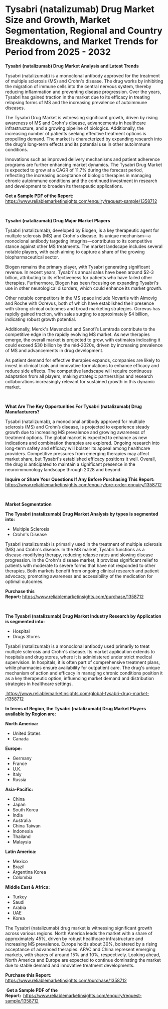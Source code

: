 <p><h1>Tysabri (natalizumab) Drug Market Size and Growth, Market Segmentation, Regional and Country Breakdowns, and Market Trends for Period from 2025 -  2032</h1></p><p><strong>Tysabri (natalizumab) Drug Market Analysis and Latest Trends</strong></p>
<p><p>Tysabri (natalizumab) is a monoclonal antibody approved for the treatment of multiple sclerosis (MS) and Crohn's disease. The drug works by inhibiting the migration of immune cells into the central nervous system, thereby reducing inflammation and preventing disease progression. Over the years, Tysabri has gained traction in the market due to its efficacy in treating relapsing forms of MS and the increasing prevalence of autoimmune diseases.</p><p>The Tysabri Drug Market is witnessing significant growth, driven by rising awareness of MS and Crohn's disease, advancements in healthcare infrastructure, and a growing pipeline of biologics. Additionally, the increasing number of patients seeking effective treatment options is propelling demand. The market is characterized by expanding research into the drug's long-term effects and its potential use in other autoimmune conditions.</p><p>Innovations such as improved delivery mechanisms and patient adherence programs are further enhancing market dynamics. The Tysabri Drug Market is expected to grow at a CAGR of 11.7% during the forecast period, reflecting the increasing acceptance of biologic therapies in managing chronic autoimmune conditions and the continued investment in research and development to broaden its therapeutic applications.</p></p>
<p><strong>Get a Sample PDF of the Report:&nbsp;</strong> <a href="https://www.reliablemarketinsights.com/enquiry/request-sample/1358712?utm_campaign=3053&utm_medium=2&utm_source=Github&utm_content=ia&utm_term=19042025&utm_id=tysabri-natalizumab-drug">https://www.reliablemarketinsights.com/enquiry/request-sample/1358712</a></p>
<p>&nbsp;</p>
<p><strong>Tysabri (natalizumab) Drug Major Market Players</strong></p>
<p><p>Tysabri (natalizumab), developed by Biogen, is a key therapeutic agent for multiple sclerosis (MS) and Crohn's disease. Its unique mechanism—a monoclonal antibody targeting integrins—contributes to its competitive stance against other MS treatments. The market landscape includes several notable players, with each aiming to capture a share of the growing biopharmaceutical sector.</p><p>Biogen remains the primary player, with Tysabri generating significant revenue. In recent years, Tysabri's annual sales have been around $2-3 billion, attributing to its effectiveness for patients who have failed other therapies. Furthermore, Biogen has been focusing on expanding Tysabri's use in other neurological disorders, which could enhance its market growth.</p><p>Other notable competitors in the MS space include Novartis with Aimovig and Roche with Ocrevus, both of which have established their presence with strong clinical outcomes and broad marketing strategies. Ocrevus has rapidly gained traction, with sales surging to approximately $4 billion, indicating robust growth potential.</p><p>Additionally, Merck's Mavenclad and Sanofi’s Lemtrada contribute to the competitive edge in the rapidly evolving MS market. As new therapies emerge, the overall market is projected to grow, with estimates indicating it could exceed $30 billion by the mid-2020s, driven by increasing prevalence of MS and advancements in drug development.</p><p>As patient demand for effective therapies expands, companies are likely to invest in clinical trials and innovative formulations to enhance efficacy and reduce side effects. The competitive landscape will require continuous adaptation from all players, making strategic partnerships and research collaborations increasingly relevant for sustained growth in this dynamic market.</p></p>
<p>&nbsp;</p>
<p><strong>What Are The Key Opportunities For Tysabri (natalizumab) Drug Manufacturers?</strong></p>
<p><p>Tysabri (natalizumab), a monoclonal antibody approved for multiple sclerosis (MS) and Crohn’s disease, is projected to experience steady growth due to increasing MS prevalence and growing awareness of treatment options. The global market is expected to enhance as new indications and combination therapies are explored. Ongoing research into long-term safety and efficacy will bolster its appeal among healthcare providers. Competitive pressures from emerging therapies may affect market share, but Tysabri's established efficacy positions it well. Overall, the drug is anticipated to maintain a significant presence in the neuroimmunology landscape through 2028 and beyond.</p></p>
<p><strong>Inquire or Share Your Questions If Any Before Purchasing This Report:</strong> <a href="https://www.reliablemarketinsights.com/enquiry/pre-order-enquiry/1358712?utm_campaign=3053&utm_medium=2&utm_source=Github&utm_content=ia&utm_term=19042025&utm_id=tysabri-natalizumab-drug">https://www.reliablemarketinsights.com/enquiry/pre-order-enquiry/1358712</a></p>
<p>&nbsp;</p>
<p><strong>Market Segmentation</strong></p>
<p><strong>The Tysabri (natalizumab) Drug Market Analysis by types is segmented into:</strong></p>
<p><ul><li>Multiple Sclerosis</li><li>Crohn's Disease</li></ul></p>
<p><p>Tysabri (natalizumab) is primarily used in the treatment of multiple sclerosis (MS) and Crohn's disease. In the MS market, Tysabri functions as a disease-modifying therapy, reducing relapse rates and slowing disease progression. In the Crohn's disease market, it provides significant relief to patients with moderate to severe forms that have not responded to other therapies. Both markets benefit from ongoing clinical research and patient advocacy, promoting awareness and accessibility of the medication for optimal outcomes.</p></p>
<p><strong>Purchase this Report:&nbsp;</strong><a href="https://www.reliablemarketinsights.com/purchase/1358712?utm_campaign=3053&utm_medium=2&utm_source=Github&utm_content=ia&utm_term=19042025&utm_id=tysabri-natalizumab-drug">https://www.reliablemarketinsights.com/purchase/1358712</a></p>
<p>&nbsp;</p>
<p><strong>The Tysabri (natalizumab) Drug Market Industry Research by Application is segmented into:</strong></p>
<p><ul><li>Hospital</li><li>Drugs Stores</li></ul></p>
<p><p>Tysabri (natalizumab) is a monoclonal antibody used primarily to treat multiple sclerosis and Crohn's disease. Its market application extends to hospitals and drug stores, where it is administered under strict medical supervision. In hospitals, it is often part of comprehensive treatment plans, while pharmacies ensure availability for outpatient care. The drug's unique mechanism of action and efficacy in managing chronic conditions position it as a key therapeutic option, influencing market demand and distribution strategies in healthcare settings.</p></p>
<p><a href="https://www.reliablemarketinsights.com/global-tysabri-drug-market-r1358712?utm_campaign=3053&utm_medium=2&utm_source=Github&utm_content=ia&utm_term=19042025&utm_id=tysabri-natalizumab-drug">&nbsp;https://www.reliablemarketinsights.com/global-tysabri-drug-market-r1358712</a></p>
<p><strong>In terms of Region, the Tysabri (natalizumab) Drug Market Players available by Region are:</strong></p>
<p>
    <p> <strong> North America: </strong>
        <ul>
            <li>United States</li>
            <li>Canada</li>
        </ul>
        </p> 
    <p> <strong> Europe: </strong>
        <ul>
            <li>Germany</li>
            <li>France</li>
            <li>U.K.</li>
            <li>Italy</li>
            <li>Russia</li>
        </ul>
        </p> 
    <p> <strong> Asia-Pacific: </strong>
        <ul>
            <li>China</li>
            <li>Japan</li>
            <li>South Korea</li>
            <li>India</li>
            <li>Australia</li>
            <li>China Taiwan</li>
            <li>Indonesia</li>
            <li>Thailand</li>
            <li>Malaysia</li>
        </ul>
        </p> 
    <p> <strong> Latin America: </strong>
        <ul>
            <li>Mexico</li>
            <li>Brazil</li>
            <li>Argentina Korea</li>
            <li>Colombia</li>
        </ul>
        </p> 
    <p> <strong> Middle East & Africa: </strong>
        <ul>
            <li>Turkey</li>
            <li>Saudi</li>
            <li>Arabia</li>
            <li>UAE</li>
            <li>Korea</li>
        </ul>
    </p>
    </p>
<p><p>The Tysabri (natalizumab) drug market is witnessing significant growth across various regions. North America leads the market with a share of approximately 45%, driven by robust healthcare infrastructure and increasing MS prevalence. Europe holds about 30%, bolstered by a rising acceptance of advanced therapies. APAC and China represent emerging markets, with shares of around 15% and 10%, respectively. Looking ahead, North America and Europe are expected to continue dominating the market due to stable demand and innovative treatment developments.</p></p>
<p><strong>Purchase this Report: </strong><a href="https://www.reliablemarketinsights.com/purchase/1358712?utm_campaign=3053&utm_medium=2&utm_source=Github&utm_content=ia&utm_term=19042025&utm_id=tysabri-natalizumab-drug">https://www.reliablemarketinsights.com/purchase/1358712</a></p>
<p>&nbsp;<strong>Get a Sample PDF of the Report:&nbsp;&nbsp;</strong><a href="https://www.reliablemarketinsights.com/enquiry/request-sample/1358712?utm_campaign=3053&utm_medium=2&utm_source=Github&utm_content=ia&utm_term=19042025&utm_id=tysabri-natalizumab-drug">https://www.reliablemarketinsights.com/enquiry/request-sample/1358712</a></p>
<p><strong></strong></p>
<p><p></p><p></p><p></p></p>